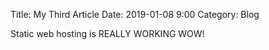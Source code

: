 Title: My Third Article
Date: 2019-01-08 9:00
Category: Blog

Static web hosting is REALLY WORKING WOW!
